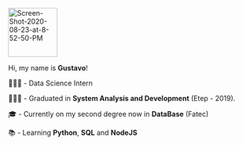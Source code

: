 
<p align="left">
  <img src="https://i.ibb.co/cNwc1x7/aaaaa1.png" alt="Screen-Shot-2020-08-23-at-8-52-50-PM" border="0" width="100">
</p>

Hi, my name is **Gustavo**!

👨🏻‍💻 - Data Science Intern

👨🏻‍🎓 - Graduated in **System Analysis and Development** (Etep - 2019).

🎓 - Currently on my second degree now in **DataBase** (Fatec)

📚 - Learning **Python**, **SQL** and **NodeJS** 


